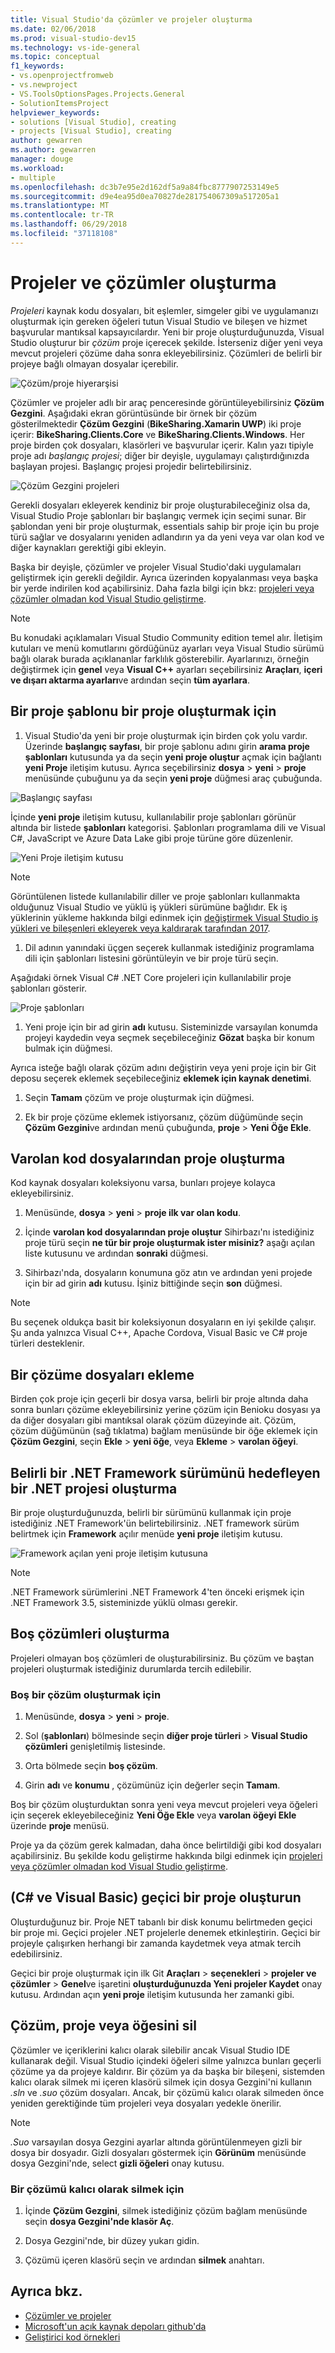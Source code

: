 ```yaml
---
title: Visual Studio'da çözümler ve projeler oluşturma
ms.date: 02/06/2018
ms.prod: visual-studio-dev15
ms.technology: vs-ide-general
ms.topic: conceptual
f1_keywords:
- vs.openprojectfromweb
- vs.newproject
- VS.ToolsOptionsPages.Projects.General
- SolutionItemsProject
helpviewer_keywords:
- solutions [Visual Studio], creating
- projects [Visual Studio], creating
author: gewarren
ms.author: gewarren
manager: douge
ms.workload:
- multiple
ms.openlocfilehash: dc3b7e95e2d162df5a9a84fbc8777907253149e5
ms.sourcegitcommit: d9e4ea95d0ea70827de281754067309a517205a1
ms.translationtype: MT
ms.contentlocale: tr-TR
ms.lasthandoff: 06/29/2018
ms.locfileid: "37118108"
---
```

# <a name="create-solutions-and-projects"></a>Projeler ve çözümler oluşturma

*Projeleri* kaynak kodu dosyaları, bit eşlemler, simgeler gibi ve uygulamanızı oluşturmak için gereken öğeleri tutun Visual Studio ve bileşen ve hizmet başvurular mantıksal kapsayıcılardır. Yeni bir proje oluşturduğunuzda, Visual Studio oluşturur bir *çözüm* proje içerecek şekilde. İsterseniz diğer yeni veya mevcut projeleri çözüme daha sonra ekleyebilirsiniz. Çözümleri de belirli bir projeye bağlı olmayan dosyalar içerebilir.

![Çözüm/proje hiyerarşisi](./media/vside-proj-soln.png)

Çözümler ve projeler adlı bir araç penceresinde görüntüleyebilirsiniz **Çözüm Gezgini**. Aşağıdaki ekran görüntüsünde bir örnek bir çözüm gösterilmektedir **Çözüm Gezgini** (**BikeSharing.Xamarin UWP**) iki proje içerir: **BikeSharing.Clients.Core** ve **BikeSharing.Clients.Windows**. Her proje birden çok dosyaları, klasörleri ve başvurular içerir. Kalın yazı tipiyle proje adı *başlangıç projesi*; diğer bir deyişle, uygulamayı çalıştırdığınızda başlayan projesi. Başlangıç projesi projedir belirtebilirsiniz.

![Çözüm Gezgini projeleri](./media/vside-solution-explorer-projects.png)

Gerekli dosyaları ekleyerek kendiniz bir proje oluşturabileceğiniz olsa da, Visual Studio Proje şablonları bir başlangıç vermek için seçimi sunar. Bir şablondan yeni bir proje oluşturmak, essentials sahip bir proje için bu proje türü sağlar ve dosyalarını yeniden adlandırın ya da yeni veya var olan kod ve diğer kaynakları gerektiği gibi ekleyin.

Başka bir deyişle, çözümler ve projeler Visual Studio'daki uygulamaları geliştirmek için gerekli değildir. Ayrıca üzerinden kopyalanması veya başka bir yerde indirilen kod açabilirsiniz. Daha fazla bilgi için bkz: [projeleri veya çözümler olmadan kod Visual Studio geliştirme](../ide/develop-code-in-visual-studio-without-projects-or-solutions.md).

> [!NOTE]
> Bu konudaki açıklamaları Visual Studio Community edition temel alır. İletişim kutuları ve menü komutlarını gördüğünüz ayarları veya Visual Studio sürümü bağlı olarak burada açıklananlar farklılık gösterebilir. Ayarlarınızı, örneğin değiştirmek için **genel** veya **Visual C++** ayarları seçebilirsiniz **Araçları**, **içeri ve dışarı aktarma ayarları**ve ardından seçin **tüm ayarlara**.

## <a name="to-create-a-project-from-a-project-template"></a>Bir proje şablonu bir proje oluşturmak için

1. Visual Studio'da yeni bir proje oluşturmak için birden çok yolu vardır. Üzerinde **başlangıç sayfası**, bir proje şablonu adını girin **arama proje şablonları** kutusunda ya da seçin **yeni proje oluştur** açmak için bağlantı **yeni Proje** iletişim kutusu. Ayrıca seçebilirsiniz **dosya** > **yeni** > **proje** menüsünde çubuğunu ya da seçin **yeni proje** düğmesi araç çubuğunda.

  ![Başlangıç sayfası](./media/vside-newproject1.png)

  İçinde **yeni proje** iletişim kutusu, kullanılabilir proje şablonları görünür altında bir listede **şablonları** kategorisi. Şablonları programlama dili ve Visual C#, JavaScript ve Azure Data Lake gibi proje türüne göre düzenlenir.

  ![Yeni Proje iletişim kutusu](./media/vside-newproject-templates-list.png)

  > [!NOTE]
  > Görüntülenen listede kullanılabilir diller ve proje şablonları kullanmakta olduğunuz Visual Studio ve yüklü iş yükleri sürümüne bağlıdır. Ek iş yüklerinin yükleme hakkında bilgi edinmek için [değiştirmek Visual Studio iş yükleri ve bileşenleri ekleyerek veya kaldırarak tarafından 2017](../install/modify-visual-studio.md).

1. Dil adının yanındaki üçgen seçerek kullanmak istediğiniz programlama dili için şablonları listesini görüntüleyin ve bir proje türü seçin.

  Aşağıdaki örnek Visual C# .NET Core projeleri için kullanılabilir proje şablonları gösterir.

  ![Proje şablonları](./media/new-project-dialog-net-core.png)

1. Yeni proje için bir ad girin **adı** kutusu. Sisteminizde varsayılan konumda projeyi kaydedin veya seçmek seçebileceğiniz **Gözat** başka bir konum bulmak için düğmesi.

  Ayrıca isteğe bağlı olarak çözüm adını değiştirin veya yeni proje için bir Git deposu seçerek eklemek seçebileceğiniz **eklemek için kaynak denetimi**.

1. Seçin **Tamam** çözüm ve proje oluşturmak için düğmesi.

1. Ek bir proje çözüme eklemek istiyorsanız, çözüm düğümünde seçin **Çözüm Gezgini**ve ardından menü çubuğunda, **proje** > **Yeni Öğe Ekle**.

## <a name="create-a-project-from-existing-code-files"></a>Varolan kod dosyalarından proje oluşturma

Kod kaynak dosyaları koleksiyonu varsa, bunları projeye kolayca ekleyebilirsiniz.

1. Menüsünde, **dosya** > **yeni** > **proje ilk var olan kodu**.

1. İçinde **varolan kod dosyalarından proje oluştur** Sihirbazı'nı istediğiniz proje türü seçin **ne tür bir proje oluşturmak ister misiniz?** aşağı açılan liste kutusunu ve ardından **sonraki**  düğmesi.

1. Sihirbazı'nda, dosyaların konumuna göz atın ve ardından yeni projede için bir ad girin **adı** kutusu. İşiniz bittiğinde seçin **son** düğmesi.

> [!NOTE]
> Bu seçenek oldukça basit bir koleksiyonun dosyaların en iyi şekilde çalışır. Şu anda yalnızca Visual C++, Apache Cordova, Visual Basic ve C# proje türleri desteklenir.

## <a name="add-files-to-a-solution"></a>Bir çözüme dosyaları ekleme

Birden çok proje için geçerli bir dosya varsa, belirli bir proje altında daha sonra bunları çözüme ekleyebilirsiniz yerine çözüm için Benioku dosyası ya da diğer dosyaları gibi mantıksal olarak çözüm düzeyinde ait. Çözüm, çözüm düğümünün (sağ tıklatma) bağlam menüsünde bir öğe eklemek için **Çözüm Gezgini**, seçin **Ekle** > **yeni öğe**, veya **Ekleme** > **varolan öğeyi**.

## <a name="create-a-net-project-that-targets-a-specific-version-of-the-net-framework"></a>Belirli bir .NET Framework sürümünü hedefleyen bir .NET projesi oluşturma

Bir proje oluşturduğunuzda, belirli bir sürümünü kullanmak için proje istediğiniz .NET Framework'ün belirtebilirsiniz. .NET framework sürüm belirtmek için **Framework** açılır menüde **yeni proje** iletişim kutusu.

![Framework açılan yeni proje iletişim kutusuna](./media/vside-newproject-framework.png)

> [!NOTE]
> .NET Framework sürümlerini .NET Framework 4'ten önceki erişmek için .NET Framework 3.5, sisteminizde yüklü olması gerekir.

## <a name="create-empty-solutions"></a>Boş çözümleri oluşturma

Projeleri olmayan boş çözümleri de oluşturabilirsiniz. Bu çözüm ve baştan projeleri oluşturmak istediğiniz durumlarda tercih edilebilir.

### <a name="to-create-an-empty-solution"></a>Boş bir çözüm oluşturmak için

1. Menüsünde, **dosya** > **yeni** > **proje**.

1. Sol (**şablonları**) bölmesinde seçin **diğer proje türleri** > **Visual Studio çözümleri** genişletilmiş listesinde.

1. Orta bölmede seçin **boş çözüm**.

1. Girin **adı** ve **konumu** , çözümünüz için değerler seçin **Tamam**.

Boş bir çözüm oluşturduktan sonra yeni veya mevcut projeleri veya öğeleri için seçerek ekleyebileceğiniz **Yeni Öğe Ekle** veya **varolan öğeyi Ekle** üzerinde **proje** menüsü.

Proje ya da çözüm gerek kalmadan, daha önce belirtildiği gibi kod dosyaları açabilirsiniz. Bu şekilde kodu geliştirme hakkında bilgi edinmek için [projeleri veya çözümler olmadan kod Visual Studio geliştirme](../ide/develop-code-in-visual-studio-without-projects-or-solutions.md).

## <a name="create-a-temporary-project-c-and-visual-basic"></a>(C# ve Visual Basic) geçici bir proje oluşturun

Oluşturduğunuz bir. Proje NET tabanlı bir disk konumu belirtmeden geçici bir proje mi. Geçici projeler .NET projelerle denemek etkinleştirin. Geçici bir projeyle çalışırken herhangi bir zamanda kaydetmek veya atmak tercih edebilirsiniz.

Geçici bir proje oluşturmak için ilk Git **Araçları** > **seçenekleri** > **projeler ve çözümler**  >   **Genel**ve işaretini **oluşturduğunuzda Yeni projeler Kaydet** onay kutusu. Ardından açın **yeni proje** iletişim kutusunda her zamanki gibi.

## <a name="delete-a-solution-project-or-item"></a>Çözüm, proje veya öğesini sil

Çözümler ve içeriklerini kalıcı olarak silebilir ancak Visual Studio IDE kullanarak değil. Visual Studio içindeki öğeleri silme yalnızca bunları geçerli çözüme ya da projeye kaldırır. Bir çözüm ya da başka bir bileşeni, sistemden kalıcı olarak silmek mi içeren klasörü silmek için dosya Gezgini'ni kullanın *.sln* ve *.suo* çözüm dosyaları. Ancak, bir çözümü kalıcı olarak silmeden önce yeniden gerektiğinde tüm projeleri veya dosyaları yedekle önerilir.

> [!NOTE]
> *.Suo* varsayılan dosya Gezgini ayarlar altında görüntülenmeyen gizli bir dosya bir dosyadır. Gizli dosyaları göstermek için **Görünüm** menüsünde dosya Gezgini'nde, select **gizli öğeleri** onay kutusu.

### <a name="to-permanently-delete-a-solution"></a>Bir çözümü kalıcı olarak silmek için

1. İçinde **Çözüm Gezgini**, silmek istediğiniz çözüm bağlam menüsünde seçin **dosya Gezgini'nde klasör Aç**.

1. Dosya Gezgini'nde, bir düzey yukarı gidin.

1. Çözümü içeren klasörü seçin ve ardından **silmek** anahtarı.

## <a name="see-also"></a>Ayrıca bkz.

- [Çözümler ve projeler](../ide/solutions-and-projects-in-visual-studio.md)
- [Microsoft'un açık kaynak depoları github'da](https://github.com/Microsoft)
- [Geliştirici kod örnekleri](https://code.msdn.microsoft.com/)
